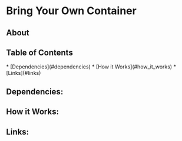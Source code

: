 <h1>Bring Your Own Container</h1>  

<h2>About</h2>

<h2>Table of Contents</h2>
* [Dependencies](#dependencies)
* [How it Works](#how_it_works)
* [Links](#links)

<h2><a name="dependencies">Dependencies:</a></h2>  

<h2><a name="how_it_works">How it Works:</a></h2>  

<h2><a name="links">Links:</a></h2>  

